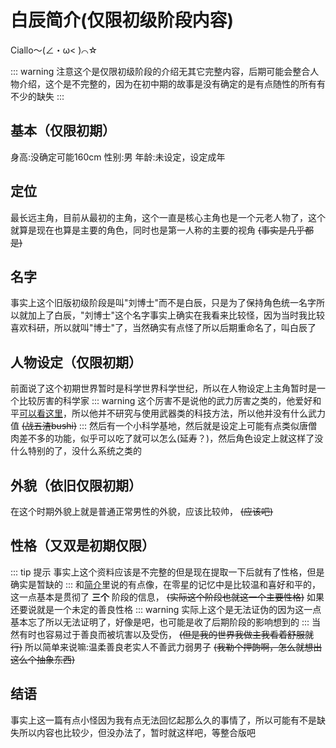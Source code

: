 # 白辰简介(仅限初级阶段内容)
Ciallo～(∠・ω< )⌒☆

::: warning
注意这个是仅限初级阶段的介绍无其它完整内容，后期可能会整合人物介绍，这个是不完整的，因为在初中期的故事是没有确定的是有点随性的所有有不少的缺失
:::

## 基本（仅限初期）
身高:没确定可能160cm
性别:男
年龄:未设定，设定成年

## 定位
最长远主角，目前从最初的主角，这个一直是核心主角也是一个元老人物了，这个就算是现在也算是主要的角色，同时也是第一人称的主要的视角 ~~(事实是几乎都是)~~

## 名字
事实上这个旧版初级阶段是叫"刘博士"而不是白辰，只是为了保持角色统一名字所以就加上了白辰，"刘博士"这个名字事实上确实在我看来比较怪，因为当时我比较喜欢科研，所以就叫"博士"了，当然确实有点怪了所以后期重命名了，叫白辰了

## 人物设定（仅限初期）
前面说了这个初期世界暂时是科学世界科学世纪，所以在人物设定上主角暂时是一个比较厉害的科学家
::: warning
这个厉害不是说他的武力厉害之类的，他爱好和平[可以看这里](#title-anchor)，所以他并不研究与使用武器类的科技方法，所以他并没有什么武力值 ~~(战五渣bushi)~~ 
:::
然后有一个小科学基地，然后就是设定上可能有点类似唐僧肉差不多的功能，似乎可以吃了就可以怎么(延寿？)，然后角色设定上就这样了没什么特别的了，没什么系统之类的

## 外貌（依旧仅限初期）
在这个时期外貌上就是普通正常男性的外貌，应该比较帅， ~~(应该吧)~~ 

## 性格（又双是初期仅限）
::: tip 提示
事实上这个资料应该是不完整的但是现在提取一下后就有了性格，但是确实是暂缺的
:::
和[简介](#title-anchor)里说的有点像，在零星的记忆中是比较温和喜好和平的，这一点基本是贯彻了 **三个** 阶段的信息， ~~(实际这个阶段也就这一个主要性格)~~ 如果还要说就是一个未定的善良性格
::: warning
实际上这个是无法证伪的因为这一点基本忘了所以无法证明了，好像是吧，也可能是收了后期阶段的影响想到的
:::
当然有时也容易过于善良而被坑害以及受伤， ~~(但是我的世界我做主我看着舒服就行)~~ 所以简单来说嘛:<sapn class="marker-evy">温柔善良老实人不善武力弱男子</span> ~~(我勒个押韵啊，怎么就想出这么个抽象东西)~~ 

## 结语
事实上这一篇有点小怪因为我有点无法回忆起那么久的事情了，所以可能有不是缺失所以内容也比较少，但没办法了，暂时就这样吧，等整合版吧